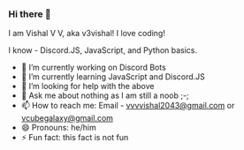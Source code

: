 ### Hi there 👋
I am Vishal V V, aka v3vishal! I love coding!

I know - Discord.JS, JavaScript, and Python basics.

- 🔭 I’m currently working on Discord Bots
- 🌱 I’m currently learning JavaScript and Discord.JS
- 🤔 I’m looking for help with the above
- 💬 Ask me about nothing as I am still a noob ;-;
- 📫 How to reach me: Email - vvvvishal2043@gmail.com or vcubegalaxy@gmail.com
- 😄 Pronouns: he/him
- ⚡ Fun fact: this fact is not fun
<!--
**v3vishal/v3vishal** is a ✨ _special_ ✨ repository because its `README.md` (this file) appears on your GitHub profile.

Here are some ideas to get you started:

- 🔭 I’m currently working on ...
- 🌱 I’m currently learning ...
- 👯 I’m looking to collaborate on ...
- 🤔 I’m looking for help with ...
- 💬 Ask me about ...
- 📫 How to reach me: ...
- 😄 Pronouns: ...
- ⚡ Fun fact: ...
-->
